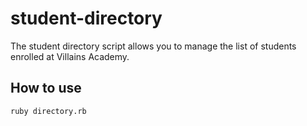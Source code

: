 # student-directory

The student directory script allows you to manage the list of students enrolled
at Villains Academy.

## How to use ##
```shell
ruby directory.rb
```
